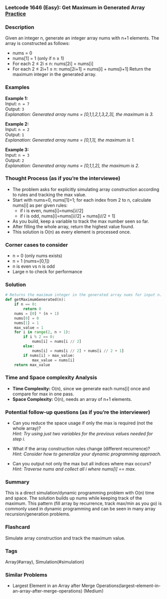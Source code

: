 ### Leetcode 1646 (Easy): Get Maximum in Generated Array [Practice](https://leetcode.com/problems/get-maximum-in-generated-array)

### Description  
Given an integer n, generate an integer array nums with n+1 elements. The array is constructed as follows:
- nums = 0
- nums[1] = 1 (only if n ≥ 1)
- For each 2 ≤ 2i ≤ n: nums[2i] = nums[i]
- For each 2 ≤ 2i+1 ≤ n: nums[2i+1] = nums[i] + nums[i+1]
Return the maximum integer in the generated array.

### Examples  

**Example 1:**  
Input: `n = 7`  
Output: `3`  
*Explanation: Generated array nums = [0,1,1,2,1,3,2,3], the maximum is 3.*

**Example 2:**  
Input: `n = 2`  
Output: `1`  
*Explanation: Generated array nums = [0,1,1], the maximum is 1.*

**Example 3:**  
Input: `n = 3`  
Output: `2`  
*Explanation: Generated array nums = [0,1,1,2], the maximum is 2.*

### Thought Process (as if you’re the interviewee)  
- The problem asks for explicitly simulating array construction according to rules and tracking the max value.
- Start with nums=0, nums[1]=1; for each index from 2 to n, calculate nums[i] as per given rules:
  - if i is even, nums[i]=nums[i//2]
  - if i is odd, nums[i]=nums[i//2] + nums[i//2 + 1]
- As you build, keep a variable to track the max number seen so far.
- After filling the whole array, return the highest value found.
- This solution is O(n) as every element is processed once.

### Corner cases to consider  
- n = 0 (only nums exists)
- n = 1 (nums=[0,1])
- n is even vs n is odd
- Large n to check for performance

### Solution

```python
# Returns the maximum integer in the generated array nums for input n.
def getMaximumGenerated(n):
    if n == 0:
        return 0
    nums = [0] * (n + 1)
    nums[0] = 0
    nums[1] = 1
    max_value = 1
    for i in range(2, n + 1):
        if i % 2 == 0:
            nums[i] = nums[i // 2]
        else:
            nums[i] = nums[i // 2] + nums[i // 2 + 1]
        if nums[i] > max_value:
            max_value = nums[i]
    return max_value
```

### Time and Space complexity Analysis  
- **Time Complexity:** O(n), since we generate each nums[i] once and compare for max in one pass.
- **Space Complexity:** O(n), needs an array of n+1 elements.

### Potential follow-up questions (as if you’re the interviewer)  
- Can you reduce the space usage if only the max is required (not the whole array)?  
  *Hint: Try using just two variables for the previous values needed for step i.*

- What if the array construction rules change (different recurrence)?  
  *Hint: Consider how to generalize your dynamic programming approach.*

- Can you output not only the max but all indices where max occurs?  
  *Hint: Traverse nums and collect all i where nums[i] == max.*

### Summary
This is a direct simulation/dynamic programming problem with O(n) time and space. The solution builds up nums while keeping track of the maximum. This pattern (fill array by recurrence, track max/min as you go) is commonly used in dynamic programming and can be seen in many array recursion/generation problems.


### Flashcard
Simulate array construction and track the maximum value.

### Tags
Array(#array), Simulation(#simulation)

### Similar Problems
- Largest Element in an Array after Merge Operations(largest-element-in-an-array-after-merge-operations) (Medium)